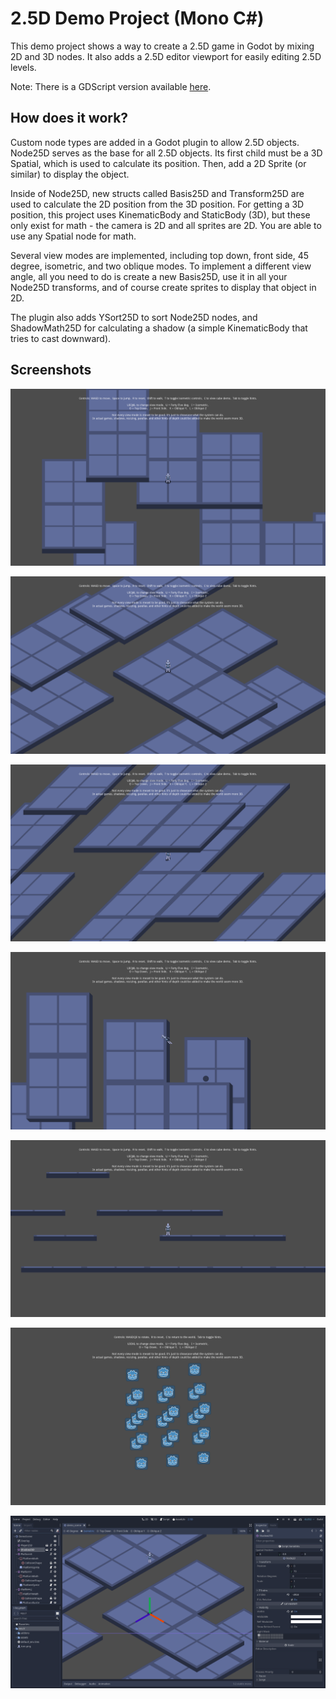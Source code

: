 # 2.5D Demo Project (Mono C#)

This demo project shows a way to create a 2.5D game in Godot by mixing 2D and 3D nodes. It also adds a 2.5D editor viewport for easily editing 2.5D levels.

Note: There is a GDScript version available [here](https://github.com/godotengine/godot-demo-projects/tree/master/misc/2.5d).

## How does it work?

Custom node types are added in a Godot plugin to allow 2.5D objects. Node25D serves as the base for all 2.5D objects. Its first child must be a 3D Spatial, which is used to calculate its position. Then, add a 2D Sprite (or similar) to display the object.

Inside of Node25D, new structs called Basis25D and Transform25D are used to calculate the 2D position from the 3D position. For getting a 3D position, this project uses KinematicBody and StaticBody (3D), but these only exist for math - the camera is 2D and all sprites are 2D. You are able to use any Spatial node for math.

Several view modes are implemented, including top down, front side, 45 degree, isometric, and two oblique modes. To implement a different view angle, all you need to do is create a new Basis25D, use it in all your Node25D transforms, and of course create sprites to display that object in 2D.

The plugin also adds YSort25D to sort Node25D nodes, and ShadowMath25D for calculating a shadow (a simple KinematicBody that tries to cast downward).

## Screenshots

![Forty Five Degrees](../../misc/2.5d/screenshots/forty_five.png)

![Isometric](../../misc/2.5d/screenshots/isometric.png)

![Oblique Z](../../misc/2.5d/screenshots/oblique_z.png)

![Oblique Y](../../misc/2.5d/screenshots/oblique_y.png)

![Front Side](../../misc/2.5d/screenshots/front_side.png)

![Cube](../../misc/2.5d/screenshots/cube.png)

![2.5D Editor Viewport](../../misc/2.5d/screenshots/editor.png)
